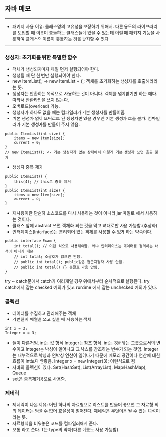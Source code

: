 ## 자바 메모
---
- 패키지 사용 이유: 클래스명의 고유성을 보장하기 위해서. 다른 용도의 라이브러리를 도입할 때 이름이 충돌하는 클래스들이 있을 수 있는데 이럴 때 패키지 기능을 사용하여 클래스의 이름이 충돌하는 것을 방지할 수 있다.
---
### 생성자: 초기화를 위한 특별한 함수
- 객체가 생성되자마자 제일 먼저 실행되어야 한다.
- 생성될 때 단 한 번만 실행되어야 한다.
- new ItemList(); -> new ItemList + (); 객체를 초기화하는 생성자를 호출해라라는 뜻.
- 생성자는 반환하는 목적으로 사용하는 것이 아니다. 객체를 넘겨받기만 하는 애다. 따라서 반환타입을 쓰지 않는다.
- 오버로드(overload) 가능.
- 생성자가 하나도 없을 때는 컴파일러가 기본 생성자를 만들어줌.
- 기본 생성자 없이 오버로드 된 생성자만 있을 경우엔 기본 생성자 호출 불가. 컴파일러가 기본 생성자를 만들어 주지 않음.
```
public ItemList(int size) {
    items = new Item[size];
    current = 0;
}
// new ItemList(); <- 기본 생성자가 없는 상태에서 이렇게 기본 생성자 쓰면 호출 불가
```
- 생성자 중복 제거
```
public ItemList() {
    this(4); // this로 중복 제거
}
public ItemList(int size) {
    items = new Item[size];
    current = 0;
}
```
- 재사용이란 단순히 소스코드를 다시 사용하는 것이 아니라 jar 파일로 해서 사용하는 것이다.
- 클래스 앞에 abstract 쓰면 객체화 되는 것을 막고 뼈대로만 사용 가능함.(추상화)
- 인터페이스(Interface)는 분리되어 있는 객체를 사용할 수 있게 하는 약속이다. 
```
public interface Exam {
    int total(); // 이런 식으로 사용해야함. 왜냐 인터페이스는 데이터를 정의하는 녀석이 아니기 때문
    // int total; 소괄호가 없으면 안됨.
    // public int total(); public같은 접근지정자 사용 안됨.
    // public int total() {} 중괄호 사용 안됨.
}
```
try ~ catch문에서 catch가 여러개일 경우 위에서부터 순차적으로 실행된다. try catch에서 잡는 checked 예외가 있고 runtime 에서 잡는
unchecked 예외가 있다.
### 콜렉션
- 데이터를 수집하고 관리해주는 객체
- 가변길이 배열을 쓰고 싶을 때 사용하는 객체
```
int x = 3;
Integer x = 3;
```
- 둘이 다른거임. int는 값 형식 Integer는 참조 형식. int는 3을 담는 그릇으로서의 변수이고 Integer는 박싱이 일어나고 그 박스를 참조하는 변수가 되는 것임.  Integer는 내부적으로 박싱과 언박싱 연산이 일어나기 때문에 메모리 공간이나 연산에 대한 흐름이 int보다 안좋음. Integer x = new Integer(3); 이런식으로 됨
- 자바의 콜렉션이 있다. Set(HashSet), List(ArrayList), Map(HashMap), Queue
- set은 중복제거용으로 사용함.
### 제네릭
- 제네릭이 나온 이유: 어떤 하나의 자료형으로 리스트를 만들어 놓으면 그 자료형 외의 데이터는 담을 수 없어 효율성이 떨어진다. 제네릭은 무엇이든 될 수 있는 녀석이라는 뜻.
- 자료형식을 비워놓은 코드를 컴파일러에게 준다. 
- 보통 <T> 라고 쓴다. T는 type의 약자(다른 이름도 사용 가능함).

